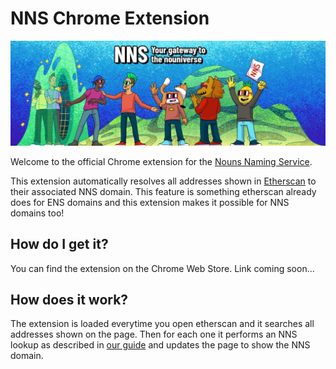 # NNS Chrome Extension

![NNS Hero](/assets/hero.jpg)

Welcome to the official Chrome extension for the [Nouns Naming Service](https://nns.xyz/).

This extension automatically resolves all addresses shown in [Etherscan](https://etherscan.io) to their associated NNS domain. This feature is something etherscan already does for ENS domains and this extension makes it possible for NNS domains too!

## How do I get it?

You can find the extension on the Chrome Web Store.
Link coming soon...

## How does it work?

The extension is loaded everytime you open etherscan and it searches all addresses shown on the page. Then for each one it performs an NNS lookup as described in [our guide](https://github.com/nnsprotocol/nns-resolver-demo) and updates the page to show the NNS domain.
